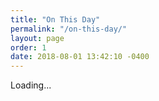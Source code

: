 ```yaml
---
title: "On This Day"
permalink: "/on-this-day/"
layout: page
order: 1
date: 2018-08-01 13:42:10 -0400
---
```

<div id="on-this-day">
  Loading...
</div>

<script src="https://micromemories.cleverdevil.io/js?tz=US/Eastern"></script>
